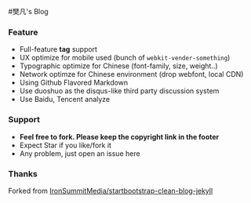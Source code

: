 #樊凡's Blog


### Feature

- Full-feature **tag** support
- UX optimize for mobile used (bunch of `webkit-vender-something`)
- Typographic optimize for Chinese (font-family, size, weight..)
- Network optimze for Chinese environment (drop webfont, local CDN)
- Using Github Flavored Markdown
- Use duoshuo as the disqus-like third party discussion system
- Use Baidu, Tencent analyze

### Support

- **Feel free to fork. Please keep the copyright link in the footer**
- Expect Star if you like/fork it
- Any problem, just open an issue here


### Thanks

Forked from [IronSummitMedia/startbootstrap-clean-blog-jekyll](https://github.com/IronSummitMedia/startbootstrap-clean-blog-jekyll)
